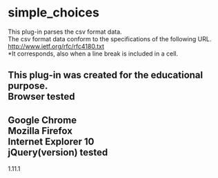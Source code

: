 simple_choices
==============
This plug-in parses the csv format data.  
The csv format data conform to the specifications of the following URL.  
http://www.ietf.org/rfc/rfc4180.txt  
*It corresponds, also when a line break is included in a cell.  
  
This plug-in was created for the educational purpose.  
Browser tested  
---------------------------------
Google Chrome  
Mozilla Firefox  
Internet Explorer 10  
jQuery(version) tested
---------------------------------
1.11.1  
